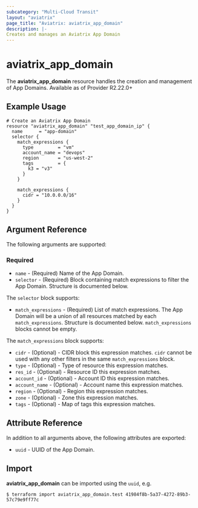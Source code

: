 ```yaml
---
subcategory: "Multi-Cloud Transit"
layout: "aviatrix"
page_title: "Aviatrix: aviatrix_app_domain"
description: |-
Creates and manages an Aviatrix App Domain
---
```


# aviatrix_app_domain

The **aviatrix_app_domain** resource handles the creation and management of App Domains. Available as of Provider R2.22.0+

## Example Usage

```hcl
# Create an Aviatrix App Domain
resource "aviatrix_app_domain" "test_app_domain_ip" {
  name      = "app-domain"
  selector {
    match_expressions {
      type         = "vm"
      account_name = "devops"
      region       = "us-west-2"
      tags         = {
        k3 = "v3"
      }
    }

    match_expressions {
      cidr = "10.0.0.0/16"
    }
  }
}
```

## Argument Reference

The following arguments are supported:

### Required

* `name` - (Required) Name of the App Domain.
* `selector` - (Required) Block containing match expressions to filter the App Domain. Structure is documented below.

The `selector` block supports:
* `match_expressions` - (Required) List of match expressions. The App Domain will be a union of all resources matched by each `match_expressions`. Structure is documented below. `match_expressions` blocks cannot be empty.

The `match_expressions` block supports:
* `cidr` - (Optional) - CIDR block this expression matches. `cidr` cannot be used with any other filters in the same `match_expressions` block.
* `type` - (Optional) - Type of resource this expression matches.
* `res_id` - (Optional) - Resource ID this expression matches.
* `account_id` - (Optional) - Account ID this expression matches.
* `account_name` - (Optional) - Account name this expression matches.
* `region` - (Optional) - Region this expression matches.
* `zone` - (Optional) - Zone this expression matches.
* `tags` - (Optional) - Map of tags this expression matches.

## Attribute Reference

In addition to all arguments above, the following attributes are exported:

* `uuid` - UUID of the App Domain.

## Import

**aviatrix_app_domain** can be imported using the `uuid`, e.g.

```
$ terraform import aviatrix_app_domain.test 41984f8b-5a37-4272-89b3-57c79e9ff77c
```
